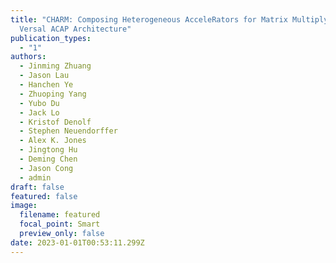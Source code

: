 ```yaml
---
title: "CHARM: Composing Heterogeneous AcceleRators for Matrix Multiply on
  Versal ACAP Architecture"
publication_types:
  - "1"
authors:
  - Jinming Zhuang
  - Jason Lau
  - Hanchen Ye
  - Zhuoping Yang
  - Yubo Du
  - Jack Lo
  - Kristof Denolf
  - Stephen Neuendorffer
  - Alex K. Jones
  - Jingtong Hu
  - Deming Chen
  - Jason Cong
  - admin
draft: false
featured: false
image:
  filename: featured
  focal_point: Smart
  preview_only: false
date: 2023-01-01T00:53:11.299Z
---
```

